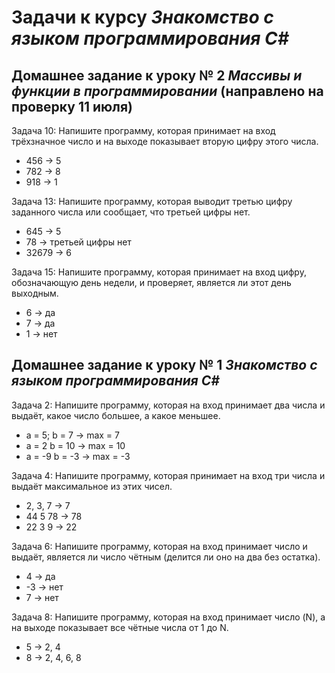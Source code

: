 # Задачи к курсу *Знакомство с языком программирования C#*

## Домашнее задание к уроку № 2 *Массивы и функции в программировании* (направлено на проверку 11 июля)
Задача 10: Напишите программу, которая принимает на вход трёхзначное число и на выходе показывает вторую цифру этого числа.
* 456 -> 5
* 782 -> 8
* 918 -> 1

Задача 13: Напишите программу, которая выводит третью цифру заданного числа или сообщает, что третьей цифры нет.
* 645 -> 5
* 78 -> третьей цифры нет
* 32679 -> 6

Задача 15: Напишите программу, которая принимает на вход цифру, обозначающую день недели, и проверяет, является ли этот день выходным.
* 6 -> да
* 7 -> да
* 1 -> нет
 
## Домашнее задание к уроку № 1 *Знакомство с языком программирования C#*
Задача 2: Напишите программу, которая на вход принимает два числа и выдаёт, какое число большее, а какое меньшее.
* a = 5; b = 7 -> max = 7
* a = 2 b = 10 -> max = 10
* a = -9 b = -3 -> max = -3

Задача 4: Напишите программу, которая принимает на вход три числа и выдаёт максимальное из этих чисел.
* 2, 3, 7 -> 7
* 44 5 78 -> 78
* 22 3 9 -> 22

Задача 6: Напишите программу, которая на вход принимает число и выдаёт, является ли число чётным (делится ли оно на два без остатка).
* 4 -> да
* -3 -> нет
* 7 -> нет

Задача 8: Напишите программу, которая на вход принимает число (N), а на выходе показывает все чётные числа от 1 до N.
* 5 -> 2, 4
* 8 -> 2, 4, 6, 8
